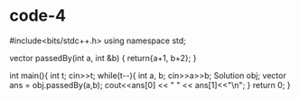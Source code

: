 # code-4

#include<bits/stdc++.h>
using namespace std;

vector<int> passedBy(int a, int &b) {
     return{a+1, b+2};
      }
      
int main(){
int t;
cin>>t;
while(t--){
      int a, b;
      cin>>a>>b;
      Solution obj;
      vector<int> ans = obj.passedBy(a,b);
      cout<<ans[0] << " " << ans[1]<<"\n";
      }
return 0;
}
      
